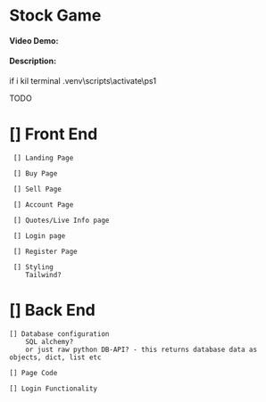 
# Stock Game
#### Video Demo:  <URL HERE>
#### Description:

if i kil terminal
.venv\scripts\activate\ps1

TODO
# [] Front End
     [] Landing Page

     [] Buy Page 

     [] Sell Page

     [] Account Page

     [] Quotes/Live Info page

     [] Login page

     [] Register Page

     [] Styling
        Tailwind?

# [] Back End
    [] Database configuration
        SQL alchemy?
        or just raw python DB-API? - this returns database data as      objects, dict, list etc

    [] Page Code 

    [] Login Functionality
